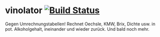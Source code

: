 vinolator [![Build Status](https://travis-ci.org/iteracticman/vinolator.png?branch=master)](https://travis-ci.org/iteracticman/vinolator)
=========

Gegen Umrechnungstabellen! Rechnet Oechsle, KMW, Brix, Dichte usw. in pot. Alkoholgehalt, ineinander und wieder zurück. Und bald noch mehr.
